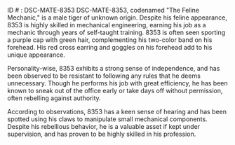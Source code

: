 ID # : DSC-MATE-8353
DSC-MATE-8353, codenamed "The Feline Mechanic," is a male tiger of unknown origin. Despite his feline appearance, 8353 is highly skilled in mechanical engineering, earning his job as a mechanic through years of self-taught training. 8353 is often seen sporting a purple cap with green hair, complementing his two-color band on his forehead. His red cross earring and goggles on his forehead add to his unique appearance.

Personality-wise, 8353 exhibits a strong sense of independence, and has been observed to be resistant to following any rules that he deems unnecessary. Though he performs his job with great efficiency, he has been known to sneak out of the office early or take days off without permission, often rebelling against authority. 

According to observations, 8353 has a keen sense of hearing and has been spotted using his claws to manipulate small mechanical components. Despite his rebellious behavior, he is a valuable asset if kept under supervision, and has proven to be highly skilled in his profession.